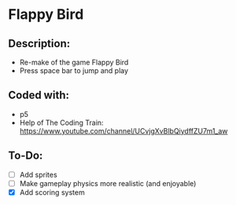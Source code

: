 # Flappy Bird

## Description:
- Re-make of the game Flappy Bird
- Press space bar to jump and play


## Coded with:

- p5
- Help of The Coding Train: https://www.youtube.com/channel/UCvjgXvBlbQiydffZU7m1_aw


## To-Do:

- [ ] Add sprites
- [ ] Make gameplay physics more realistic (and enjoyable)
- [x] Add scoring system

